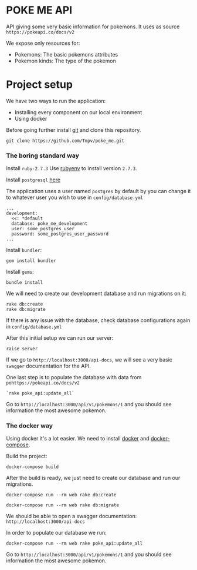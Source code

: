 # POKE ME API

API giving some very basic information for pokemons.
It uses as source `https://pokeapi.co/docs/v2`

We expose only resources for:
  * Pokemons: The basic pokemons attributes
  * Pokemon kinds: The type of the pokemon

# Project setup

We have two ways to run the application:
  * Installing every component on our local environment
  * Using docker

Before going further install [git](https://git-scm.com/book/en/v2/Getting-Started-Installing-Git) and clone this repository.

```
git clone https://github.com/Tmpv/poke_me.git
```

### The boring standard way

Install `ruby-2.7.3`
Use [rubyenv](https://github.com/rbenv/rbenv) to install version `2.7.3`.

Install `postgresql` [here](https://www.postgresql.org/docs/9.3/tutorial-install.html)

The application uses a user named `postgres` by default by you can change it to whatever user you wish
to use in `config/database.yml`

```
...
development:
  <<: *default
  database: poke_me_development
  user: some_postgres_user
  password: some_postgres_user_password
...
```

Install `bundler`:

```
gem install bundler
```

Install `gems`:

```
bundle install
```

We will need to create our development database and run migrations on it:

```
rake db:create
rake db:migrate
```

If there is any issue with the database, check database configurations again in `config/database.yml`

After this initial setup we can run our server:

```
raise server
```

If we go to `http://localhost:3000/api-docs`, we will see a very basic `swagger` documentation for the API.

One last step is to populate the database with data from `pohttps://pokeapi.co/docs/v2`

```
`rake poke_api:update_all`
```

Go to `http://localhost:3000/api/v1/pokemons/1` and you should see information the most awesome pokemon.

### The docker way

Using docker it's a lot easier.
We need to install [docker](https://docs.docker.com/engine/install/) and [docker-compose](https://docs.docker.com/compose/install/).

Build the project:

```
docker-compose build
```

After the build is ready, we just need to create our database and run our migrations.

```
docker-compose run --rm web rake db:create
```

```
docker-compose run --rm web rake db:migrate
```

We should be able to open a swagger documentation: `http://localhost:3000/api-docs`

In order to populate our database we run:

```
docker-compose run --rm web rake poke_api:update_all
```

Go to `http://localhost:3000/api/v1/pokemons/1` and you should see information the most awesome pokemon.
